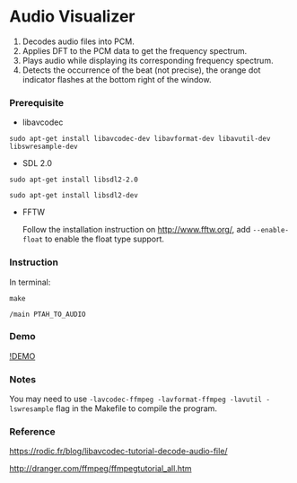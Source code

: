 # Audio Visualizer
1. Decodes audio files into PCM.
2. Applies DFT to the PCM data to get the frequency spectrum.
3. Plays audio while displaying its corresponding frequency spectrum.
4. Detects the occurrence of the beat (not precise), the orange dot indicator flashes at the bottom right of the window.

### Prerequisite
- libavcodec

```sudo apt-get install libavcodec-dev libavformat-dev libavutil-dev libswresample-dev```

- SDL 2.0

```sudo apt-get install libsdl2-2.0```

```sudo apt-get install libsdl2-dev```

- FFTW

  Follow the installation instruction on http://www.fftw.org/, add ``--enable-float``  to enable the float type support.

### Instruction
In terminal:

```make```

```/main PTAH_TO_AUDIO```

### Demo
[!DEMO](./DEMO/DEMO.gif)

### Notes
You may need to use ```-lavcodec-ffmpeg -lavformat-ffmpeg -lavutil -lswresample``` flag in the Makefile to compile the program.

### Reference
https://rodic.fr/blog/libavcodec-tutorial-decode-audio-file/

http://dranger.com/ffmpeg/ffmpegtutorial_all.htm
